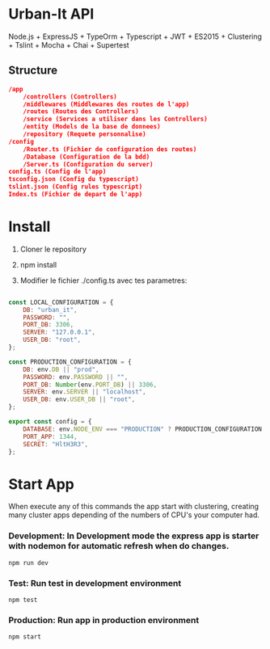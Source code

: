 # Urban-It API
Node.js + ExpressJS + TypeOrm + Typescript + JWT + ES2015 + Clustering + Tslint + Mocha + Chai + Supertest

## Structure
```json
/app
	/controllers (Controllers)
	/middlewares (Middlewares des routes de l'app)
	/routes (Routes des Controllers)
	/service (Services a utiliser dans les Controllers)
	/entity (Models de la base de donnees)
	/repository (Requete personnalise)
/config
	/Router.ts (Fichier de configuration des routes)
	/Database (Configuration de la bdd)
	/Server.ts (Configuration du server)
config.ts (Config de l'app)
tsconfig.json (Config du typescript)
tslint.json (Config rules typescript)
Index.ts (Fichier de depart de l'app)
```
# Install
1. Cloner le repository

2. npm install

3. Modifier le fichier ./config.ts avec tes parametres:

```js

const LOCAL_CONFIGURATION = {
	DB: "urban_it",
	PASSWORD: "",
	PORT_DB: 3306,
	SERVER: "127.0.0.1",
	USER_DB: "root",
};

const PRODUCTION_CONFIGURATION = {
	DB: env.DB || "prod",
	PASSWORD: env.PASSWORD || "",
	PORT_DB: Number(env.PORT_DB) || 3306,
	SERVER: env.SERVER || "localhost",
	USER_DB: env.USER_DB || "root",
};

export const config = {
	DATABASE: env.NODE_ENV === "PRODUCTION" ? PRODUCTION_CONFIGURATION : LOCAL_CONFIGURATION,
	PORT_APP: 1344,
	SECRET: "HltH3R3",
};
```

# Start App
When execute any of this commands the app start with clustering, creating many cluster apps depending of the numbers of CPU's your computer had.
### Development: In Development mode the express app is starter with nodemon for automatic refresh when do changes.
	npm run dev
### Test: Run test in development environment
	npm test
### Production: Run app in production environment
	npm start

